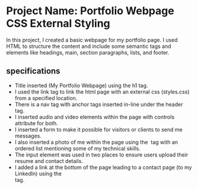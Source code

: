 # Project Name: Portfolio Webpage CSS External Styling

In this project, I created a basic webpage for my portfolio page. I used HTML to structure the content and include some 
semantic tags and elements like headings, main, section paragraphs, lists, and footer.

## specifications

- Title inserted (My Portfolio Webpage) using the h1 tag.
- I used the link tag to link the html page with an external css (styles.css) from a specified location.
- There is a nav tag with anchor tags inserted in-line under the header tag.
- I inserted audio and video elements within the page with controls attribute for both.
- I inserted a form to make it possible for visitors or clients to send me messages.
- I also inserted a photo of me within the page using the <img> tag with an ordered list mentioning some of my technical skills.
- The input element was used in two places to ensure users upload their resume and contact details.
- I added a link at the bottom of the page leading to a contact page (to my LinkedIn) using the <footer> tag.

